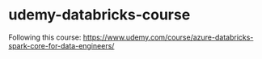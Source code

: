 # udemy-databricks-course

Following this course: https://www.udemy.com/course/azure-databricks-spark-core-for-data-engineers/

